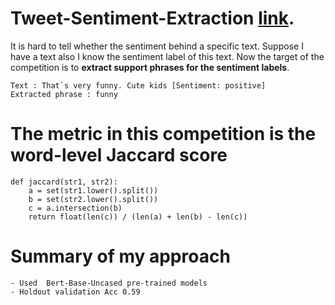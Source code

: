 # Tweet-Sentiment-Extraction [link](https://www.kaggle.com/c/tweet-sentiment-extraction/overview).

It is hard to tell whether the sentiment behind a specific text. Suppose I have a text also I know the sentiment label of this text. Now the target of the competition is to **extract support phrases for the sentiment labels**.

```
Text : That`s very funny. Cute kids [Sentiment: positive]
Extracted phrase : funny
```
# The metric in this competition is the word-level Jaccard score
```
def jaccard(str1, str2): 
    a = set(str1.lower().split()) 
    b = set(str2.lower().split())
    c = a.intersection(b)
    return float(len(c)) / (len(a) + len(b) - len(c))
```
 
# Summary of my approach
```
- Used  Bert-Base-Uncased pre-trained models
- Holdout validation Acc 0.59
```

